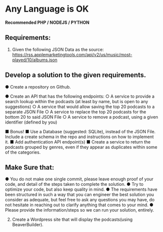 # Any Language is OK
**Recommended PHP / NODEJS / PYTHON**

## Requirements:

1. Given the following JSON Data as the source: https://rss.applemarketingtools.com/api/v2/us/music/most-played/10/albums.json

## Develop a solution to the given requirements.

● Create a repository on Github.

● Create an API that has the following endpoints:
    ○ A service to provide a search lookup within the podcasts (at least by name, but is open to any suggestions)
    ○ A service that would allow saving the top 20 podcasts to a separate JSON File
    ○ A service to replace the top 20 podcasts for the bottom 20 to said JSON File
    ○ A service to remove a podcast, using a given identifier (defined by you)

■ Bonus!
    ■ Use a Database (suggested: SQLite), instead of the JSON File. Include a create schema in the repo and instructions on how to implement it.
    ■ Add authentication API endpoint(s)
    ■ Create a service to return the podcasts grouped by genres, even if they appear as duplicates within some of the categories.

## Make Sure that:

● You do not make one single commit, please leave enough proof of your code, and detail of the steps taken to complete the solution.
● Try to optimize your code, but also keep quality in mind.
● The requirements have been structured in such a way that you can engineer the best solution you consider as adequate, but feel free to ask any questions you may have, do not hesitate in reaching out to clarify anything that comes to your mind.
● Please provide the information/steps so we can run your solution, entirely.

2. Create a Wordpress site that will display the podcasts(using BeaverBuilder).
